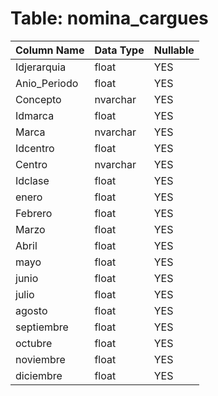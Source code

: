 # Table: nomina_cargues

| Column Name | Data Type | Nullable |
|-------------|-----------|----------|
| Idjerarquia | float | YES |
| Anio_Periodo | float | YES |
| Concepto | nvarchar | YES |
| Idmarca | float | YES |
| Marca | nvarchar | YES |
| Idcentro | float | YES |
| Centro | nvarchar | YES |
| Idclase | float | YES |
| enero | float | YES |
| Febrero | float | YES |
| Marzo | float | YES |
| Abril | float | YES |
| mayo | float | YES |
| junio | float | YES |
| julio | float | YES |
| agosto | float | YES |
| septiembre | float | YES |
| octubre | float | YES |
| noviembre | float | YES |
| diciembre | float | YES |
